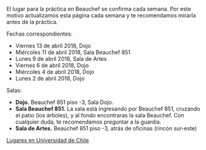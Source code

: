 El lugar para la práctica en Beauchef se confirma cada semana. Por este motivo actualizamos esta página cada semana y te recomendamos mirarla antes de la práctica.

Fechas correspondientes: 
- Viernes 13 de abril 2018, Dojo
- Miércoles 11 de abril 2018, Sala Beauchef 851
- Lunes 9 de abril 2018, Sala de Artes
- Viernes 6 de abril 2018, Dojo
- Miércoles 4 de abril 2018, Dojo
- Lunes 2 de abril 2018, Dojo

Salas:
- **Dojo.** Beauchef 851 piso -3, Sala Dojo.
- **Sala Beauchef 851.** La sala está ingresando por Beauchef 851, cruzando el patio (los árboles), y al fondo encontraras la sala Beauchef. Con cualquier duda, te recomendamos preguntar a la guardia.
- **Sala de Artes.** Beauchef 851 piso -3, atrás de oficinas (rincón sur-este)

<p class="text-center">
<a class="btn btn-primary btn-lg" href="{{ site.url }}/lugares.html" role="button">Lugares en Universidad de Chile</a>
</p>
